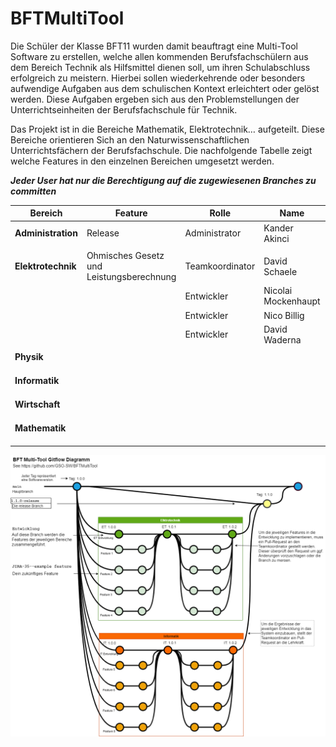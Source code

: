 # BFTMultiTool
Die Schüler der Klasse BFT11 wurden damit beauftragt eine Multi-Tool Software zu erstellen, welche allen kommenden Berufsfachschülern aus dem Bereich Technik als Hilfsmittel dienen soll, um ihren Schulabschluss erfolgreich zu meistern. Hierbei sollen wiederkehrende oder besonders aufwendige Aufgaben aus dem schulischen Kontext erleichtert oder gelöst werden. Diese Aufgaben ergeben sich aus den Problemstellungen der Unterrichtseinheiten der Berufsfachschule für Technik. 

Das Projekt ist in die Bereiche Mathematik, Elektrotechnik… aufgeteilt. Diese Bereiche orientieren Sich an den Naturwissenschaftlichen Unterrichtsfächern der Berufsfachschule. Die nachfolgende Tabelle zeigt welche Features in den einzelnen Bereichen umgesetzt werden.

***Jeder User hat nur die Berechtigung auf die zugewiesenen Branches zu committen*** 

| Bereich     	| Feature 	|Rolle		|Name		|Username	|Branch		|
| ----------- 	| ----------- 	|-----------	|-----------	|-----------	|-----------	|
|**Administration**	|Release      	|Administrator	|Kander Akinci 	|AI-Assistant	|Release, main	|
|		|	|		|		|		|		|		|
|**Elektrotechnik**	|Ohmisches Gesetz und Leistungsberechnung|Teamkoordinator|David Schaele		|DavidCXV		|ETEntwicklung, Feature 1	|
|   		|	        |Entwickler|Nicolai Mockenhaupt	|NeoEkusoshisuto|Feature 2|
|   		|	        |Entwickler|Nico Billig	|Nico-GSO|Feature 3|
|   		|	        |Entwickler|David Waderna|Davobeats|Feature 4|
|		|	|		|		|		|		|		|
|**Physik**	|	|		|		|		|		|		|
|		|	|		|		|		|		|		|
|		|	|		|		|		|		|		|
|		|	|		|		|		|		|		|
|**Informatik**	|	|		|		|		|		|		|
|		|	|		|		|		|		|		|
|		|	|		|		|		|		|		|
|		|	|		|		|		|		|		|
|**Wirtschaft**	|	|		|		|		|		|		|
|		|	|		|		|		|		|		|
|		|	|		|		|		|		|		|
|		|	|		|		|		|		|		|
|**Mathematik**	|	|		|		|		|		|		|
|		|	|		|		|		|		|		|
|		|	|		|		|		|		|		|
|		|	|		|		|		|		|		|
				
				
![image](AddFiles/BFTMultiTool_GitFlow.drawio.png)
